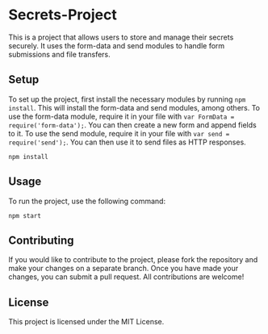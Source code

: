 # Secrets-Project

This is a project that allows users to store and manage their secrets securely. It uses the form-data and send modules to handle form submissions and file transfers.

## Setup

To set up the project, first install the necessary modules by running `npm install`. This will install the form-data and send modules, among others. To use the form-data module, require it in your file with `var FormData = require('form-data');`. You can then create a new form and append fields to it. To use the send module, require it in your file with `var send = require('send');`. You can then use it to send files as HTTP responses.

```
npm install
```

## Usage

To run the project, use the following command:

```
npm start
```

## Contributing

If you would like to contribute to the project, please fork the repository and make your changes on a separate branch. Once you have made your changes, you can submit a pull request. All contributions are welcome!

## License

This project is licensed under the MIT License.

